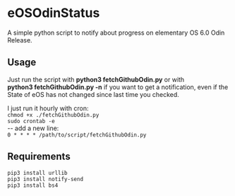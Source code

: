 # eOSOdinStatus
A simple python script to notify about progress on elementary OS 6.0 Odin Release.

## Usage
Just run the script with **python3 fetchGithubOdin.py** or with  
**python3 fetchGithubOdin.py -n** if you want to get a notification, even if the State of eOS has not changed since last time you checked.

I just run it hourly with cron:  
`chmod +x ./fetchGithubOdin.py`  
`sudo crontab -e`  
-- add a new line:  
`0 * * * * /path/to/script/fetchGithubOdin.py`
## Requirements
`pip3 install urllib`  
`pip3 install notify-send`  
`pip3 install bs4`